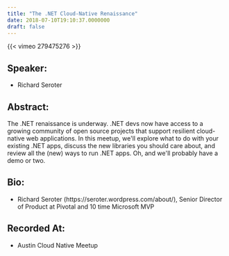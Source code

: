 ```yaml
---
title: "The .NET Cloud-Native Renaissance"
date: 2018-07-10T19:10:37.0000000
draft: false
---
```


{{< vimeo 279475276 >}}

## Speaker:

 - Richard Seroter

## Abstract:

<p>The .NET renaissance is underway. .NET devs now have access to a growing community of open source projects that support resilient cloud-native web applications. In this meetup, we'll explore what to do with your existing .NET apps, discuss the new libraries you should care about, and review all the (new) ways to run .NET apps. Oh, and we'll probably have a demo or two.
</p>

## Bio:

 - <p>Richard Seroter (https://seroter.wordpress.com/about/), Senior Director of Product at Pivotal and 10 time Microsoft MVP</p>

## Recorded At:

 - Austin Cloud Native Meetup


